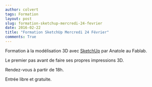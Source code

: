 ```yaml
---
author: colvert
tags: Formation
layout: post
slug: formation-sketchup-mercredi-24-fevrier
date: 2016-02-22
title: "Formation SketchUp Mercredi 24 Février"
comments: True
---
```

Formation à la modélisation 3D avec [SketchUp](http://www.sketchup.com/) par
Anatole au Fablab.

Le premier pas avant de faire ses propres impressions 3D.

Rendez-vous à partir de 18h.

Entrée libre et gratuite.


